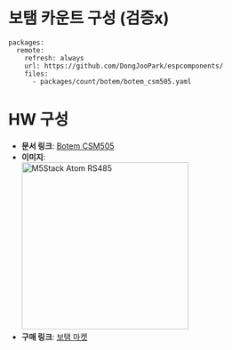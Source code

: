 # 보탬 카운트 구성 (검증x)
```
packages:
  remote:
    refresh: always
    url: https://github.com/DongJooPark/espcomponents/
    files:
      - packages/count/botem/botem_csm505.yaml
```
# HW 구성
- **문서 링크**: [Botem CSM505](http://botem-e.com/kor/product/menu_00.html?pd_idx=24&tmode=view&code=2)
- **이미지**:
  <br>
  <img src="http://botem-e.com/ezs_data/product/1_1584597499.jpg" alt="M5Stack Atom RS485" width="300">
  <br>
- **구매 링크**: [보탬 마켓](https://botemarket.com/kor/shop/shop.php?pmode=view&prodSeq=56&cg_code1=2)
